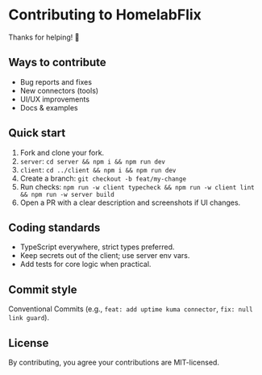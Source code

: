 # Contributing to HomelabFlix

Thanks for helping! 🎉

## Ways to contribute
- Bug reports and fixes
- New connectors (tools)
- UI/UX improvements
- Docs & examples

## Quick start
1. Fork and clone your fork.
2. `server`: `cd server && npm i && npm run dev`
3. `client`: `cd ../client && npm i && npm run dev`
4. Create a branch: `git checkout -b feat/my-change`
5. Run checks: `npm run -w client typecheck && npm run -w client lint && npm run -w server build`
6. Open a PR with a clear description and screenshots if UI changes.

## Coding standards
- TypeScript everywhere, strict types preferred.
- Keep secrets out of the client; use server env vars.
- Add tests for core logic when practical.

## Commit style
Conventional Commits (e.g., `feat: add uptime kuma connector`, `fix: null link guard`).

## License
By contributing, you agree your contributions are MIT-licensed.
